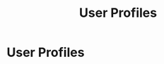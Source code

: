 ﻿---
uid: user-profiles
locale: en
title: User Profiles
dnnversion: 09.02.00
related-topics: 
---

# User Profiles
